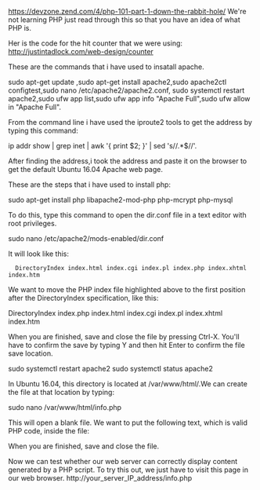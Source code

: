 https://devzone.zend.com/4/php-101-part-1-down-the-rabbit-hole/ We're not learning PHP just read through this so that you have an idea of what PHP is.

Her is the code for the hit counter that we were using: http://justintadlock.com/web-design/counter

These are the commands that i have used to insatall apache.

sudo apt-get update ,sudo apt-get install apache2,sudo apache2ctl configtest,sudo nano /etc/apache2/apache2.conf,
sudo systemctl restart apache2,sudo ufw app list,sudo ufw app info "Apache Full",sudo ufw allow in "Apache Full".

From the command line i have used the iproute2 tools to get the address by typing this command:

ip addr show | grep inet | awk '{ print $2; }' | sed 's/\/.*$//'.

After finding the address,i took the address and paste it on the browser to get the default Ubuntu 16.04 Apache web page.

These are the steps that i have used to install php:

sudo apt-get install php libapache2-mod-php php-mcrypt php-mysql


To do this, type this command to open the dir.conf file in a text editor with root privileges.

sudo nano /etc/apache2/mods-enabled/dir.conf

It will look like this:

      DirectoryIndex index.html index.cgi index.pl index.php index.xhtml index.htm
</IfModule>

We want to move the PHP index file highlighted above to the first position after the DirectoryIndex specification, like this:

<IfModule mod_dir.c>
     DirectoryIndex index.php index.html index.cgi index.pl index.xhtml index.htm
</IfModule>

When you are finished, save and close the file by pressing Ctrl-X. You'll have to confirm the save by typing Y and then hit Enter to confirm the file save location.

sudo systemctl restart apache2
sudo systemctl status apache2

In Ubuntu 16.04, this directory is located at /var/www/html/.We can create the file at that location by typing:

sudo nano /var/www/html/info.php

This will open a blank file. We want to put the following text, which is valid PHP code, inside the file:

<?php
phpinfo();
?>

When you are finished, save and close the file.

Now we can test whether our web server can correctly display content generated by a PHP script. To try this out, we just have to visit this page in our web browser. 
http://your_server_IP_address/info.php
